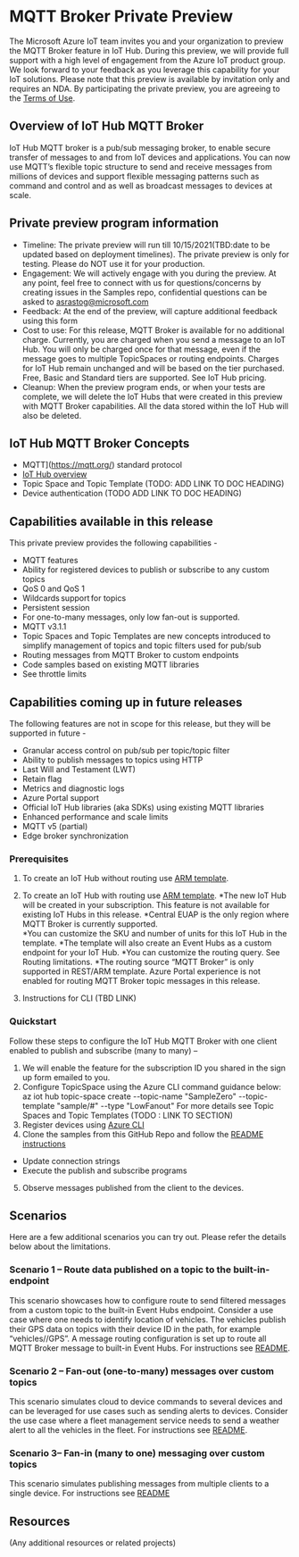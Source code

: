 # MQTT Broker Private Preview

The Microsoft Azure IoT team invites you and your organization to preview the MQTT Broker feature in IoT Hub. During this preview, we will provide full support with a high level of engagement from the Azure IoT product group. We look forward to your feedback as you leverage this capability for your IoT solutions. Please note that this preview is available by invitation only and requires an NDA. By participating the private preview, you are agreeing to the [Terms of Use](https://www.microsoft.com/legal/terms-of-use). 

## Overview of IoT Hub MQTT Broker  

IoT Hub MQTT broker is a pub/sub messaging broker, to enable secure transfer of messages to and from IoT devices and applications. You can now use MQTT’s flexible topic structure to send and receive messages from millions of devices and support flexible messaging patterns such as command and control and as well as broadcast messages to devices at scale.   

## Private preview program information 

* Timeline: The private preview will run till 10/15/2021(TBD:date to be updated based on deployment timelines). The private preview is only for testing. Please do NOT use it for your production.   
* Engagement: We will actively engage with you during the preview. At any point, feel free to connect with us for questions/concerns by creating issues in the Samples repo, confidential questions can be asked to  asrastog@microsoft.com  
* Feedback: At the end of the preview, will capture additional feedback using this form 
* Cost to use: For this release, MQTT Broker is available for no additional charge. Currently, you are charged when you send a message to an IoT Hub. You will only be charged once for that message, even if the message goes to multiple TopicSpaces or routing endpoints. Charges for IoT Hub remain unchanged and will be based on the tier purchased. Free, Basic and Standard tiers are supported. See IoT Hub pricing. 
* Cleanup: When the preview program ends, or when your tests are complete, we will delete the IoT Hubs that were created in this preview with MQTT Broker capabilities. All the data stored within the IoT Hub will also be deleted.   

## IoT Hub MQTT Broker Concepts 

* MQTT](https://mqtt.org/) standard protocol 
* [IoT Hub overview](https://docs.microsoft.com/azure/iot-hub/about-iot-hub)
* Topic Space and Topic Template (TODO: ADD LINK TO DOC HEADING) 
* Device authentication (TODO ADD LINK TO DOC HEADING)

## Capabilities available in this release 

This private preview provides the following capabilities - 

* MQTT features 
* Ability for registered devices to publish or subscribe to any custom topics 
* QoS 0 and QoS 1 
* Wildcards support for topics 
* Persistent session 
* For one-to-many messages, only low fan-out is supported. 
* MQTT v3.1.1 
* Topic Spaces and Topic Templates are new concepts introduced to simplify management of topics and topic filters used for pub/sub 
* Routing messages from MQTT Broker to custom endpoints 
* Code samples based on existing MQTT libraries 
* See throttle limits 

## Capabilities coming up in future releases 

The following features are not in scope for this release, but they will be supported in future -  

* Granular access control on pub/sub per topic/topic filter 
* Ability to publish messages to topics using HTTP 
* Last Will and Testament (LWT) 
* Retain flag 
* Metrics and diagnostic logs 
* Azure Portal support 
* Official IoT Hub libraries (aka SDKs) using existing MQTT libraries 
* Enhanced performance and scale limits 
* MQTT v5 (partial)
* Edge broker synchronization 

### Prerequisites 

1. To create an IoT Hub without routing use [ARM template](https://github.com/prashmo/azure-quickstart-templates/tree/master/quickstarts/microsoft.devices/iothub-mqtt-broker). 
2. To create an IoT Hub with routing use [ARM template](https://github.com/prashmo/azure-quickstart-templates/tree/master/quickstarts/microsoft.devices/iothub-mqtt-broker-route-messages).
*The new IoT Hub will be created in your subscription. This feature is not available for existing IoT Hubs in this release. 
*Central EUAP is the only region where MQTT Broker is currently supported.  
*You can customize the SKU and number of units for this IoT Hub in the template. 
*The template will also create an Event Hubs as a custom endpoint for your IoT Hub. 
*You can customize the routing query. See Routing limitations. 
*The routing source “MQTT Broker” is only supported in REST/ARM template. Azure Portal experience is not enabled for routing MQTT Broker topic messages in this release.  

3. Instructions for CLI  (TBD LINK) 

### Quickstart

Follow these steps to configure the IoT Hub MQTT Broker with one client enabled to publish and subscribe (many to many) –  
1. We will enable the feature for the subscription ID you shared in the sign up form emailed to you. 
2. Configure TopicSpace using the Azure CLI command guidance below: 
  az iot hub topic-space create --topic-name "SampleZero" --topic-template "sample/#" --type "LowFanout" 
  For more details see Topic Spaces and Topic Templates (TODO : LINK TO SECTION)
3. Register devices using [Azure CLI](https://docs.microsoft.com/cli/azure/iot/hub/device-identity?view=azure-cli-latest#az_iot_hub_device_identity_create) 
4. Clone the samples from this GitHub Repo and follow the [README instructions](https://github.com/Azure-Samples/IoTHub-MqttBroker-Samples)
* Update connection strings 
* Execute the publish and subscribe programs 
5. Observe messages published from the client to the devices. 

## Scenarios 

Here are a few additional scenarios you can try out. Please refer the details below about the limitations.  

### Scenario 1 – Route data published on a topic to the built-in-endpoint 

This scenario showcases how to configure route to send filtered messages from a custom topic to the built-in Event Hubs endpoint. Consider a use case where one needs to identify location of vehicles. The vehicles publish their GPS data on topics with their device ID in the path, for example “vehicles/<VIN>/GPS”. A message routing configuration is set up to route all MQTT Broker message to built-in Event Hubs. For instructions see [README](https://github.com/Azure-Samples/IoTHub-MqttBroker-Samples/tree/main/Scenario1).
  
### Scenario 2 – Fan-out (one-to-many) messages over custom topics 

This scenario simulates cloud to device commands to several devices and can be leveraged for use cases such as sending alerts to devices. Consider the use case where a fleet management service needs to send a weather alert to all the vehicles in the fleet. For instructions see [README](https://github.com/Azure-Samples/IoTHub-MqttBroker-Samples/tree/main/Scenario2).

### Scenario 3– Fan-in (many to one) messaging over custom topics  

This scenario simulates publishing messages from multiple clients to a single device. For instructions see [README](https://github.com/Azure-Samples/IoTHub-MqttBroker-Samples/tree/main/Scenario3)

 
## Resources

(Any additional resources or related projects)


